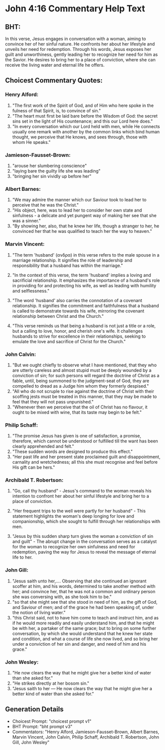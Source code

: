 # John 4:16 Commentary Help Text

## BHT:
In this verse, Jesus engages in conversation with a woman, aiming to convince her of her sinful nature. He confronts her about her lifestyle and unveils her need for redemption. Through his words, Jesus exposes her guilt and unworthiness, gently leading her to recognize her need for him as the Savior. He desires to bring her to a place of conviction, where she can receive the living water and eternal life he offers.

## Choicest Commentary Quotes:
### Henry Alford:
1. "The first work of the Spirit of God, and of Him who here spoke in the fulness of that Spirit, is, to convince of sin."
2. "The heart must first be laid bare before the Wisdom of God: the secret sins set in the light of His countenance; and this our Lord here does."
3. "In every conversation which our Lord held with men, while He connects usually one remark with another by the common links which bind human thought, we perceive that He knows, and sees through, those with whom He speaks."

### Jamieson-Fausset-Brown:
1. "arouse her slumbering conscience"
2. "laying bare the guilty life she was leading"
3. "bringing her sin vividly up before her"

### Albert Barnes:
1. "We may admire the manner which our Saviour took to lead her to perceive that he was the Christ."
2. "His object, here, was to lead her to consider her own state and sinfulness - a delicate and yet pungent way of making her see that she was a sinner."
3. "By showing her, also, that he knew her life, though a stranger to her, he convinced her that he was qualified to teach her the way to heaven."

### Marvin Vincent:
1. "The term 'husband' (ανδρα) in this verse refers to the male spouse in a marriage relationship. It signifies the role of leadership and responsibility that a husband has within the marriage."

2. "In the context of this verse, the term 'husband' implies a loving and sacrificial relationship. It emphasizes the importance of a husband's role in providing for and protecting his wife, as well as leading with humility and selflessness."

3. "The word 'husband' also carries the connotation of a covenant relationship. It signifies the commitment and faithfulness that a husband is called to demonstrate towards his wife, mirroring the covenant relationship between Christ and the Church."

4. "This verse reminds us that being a husband is not just a title or a role, but a calling to love, honor, and cherish one's wife. It challenges husbands to strive for excellence in their relationships, seeking to emulate the love and sacrifice of Christ for the Church."

### John Calvin:
1. "But we ought chiefly to observe what I have mentioned, that they who are utterly careless and almost stupid must be deeply wounded by a conviction of sin; for such persons will regard the doctrine of Christ as a fable, until, being summoned to the judgment-seat of God, they are compelled to dread as a Judge him whom they formerly despised."
2. "All who do not scruple to rise against the doctrine of Christ with their scoffing jests must be treated in this manner, that they may be made to feel that they will not pass unpunished."
3. "Whenever then we perceive that the oil of Christ has no flavour, it ought to be mixed with wine, that its taste may begin to be felt."

### Philip Schaff:
1. "The promise Jesus has given is one of satisfaction, a promise, therefore, which cannot be understood or fulfilled till the want has been clearly apprehended and felt."
2. "These sudden words are designed to produce this effect."
3. "Her past life and her present state proclaimed guilt and disappointment, carnality and wretchedness; all this she must recognise and feel before His gift can be hers."

### Archibald T. Robertson:
1. "Go, call thy husband" - Jesus's command to the woman reveals his intention to confront her about her sinful lifestyle and bring her to a place of conviction.

2. "Her frequent trips to the well were partly for her husband" - This statement highlights the woman's deep longing for love and companionship, which she sought to fulfill through her relationships with men.

3. "Jesus by this sudden sharp turn gives the woman a conviction of sin and guilt" - The abrupt change in the conversation serves as a catalyst for the woman to recognize her own sinfulness and need for redemption, paving the way for Jesus to reveal the message of eternal life to her.

### John Gill:
1. "Jesus saith unto her,.... Observing that she continued an ignorant scoffer at him, and his words, determined to take another method with her; and convince her, that he was not a common and ordinary person she was conversing with, as she took him to be."
2. "so that she might see that she stood in need of him, as the gift of God, and Saviour of men; and of the grace he had been speaking of, under the notion of living water."
3. "this Christ said, not to have him come to teach and instruct him, and as if he would more readily and easily understand him, and that he might be with her, a partaker of the same grace; but to bring on some further conversation, by which she would understand that he knew her state and condition, and what a course of life she now lived, and so bring her under a conviction of her sin and danger, and need of him and his grace."

### John Wesley:
1. "He now clears the way that he might give her a better kind of water than she asked for."
2. "He strikes directly at her bosom sin."
3. "Jesus saith to her — He now clears the way that he might give her a better kind of water than she asked for."


## Generation Details
- Choicest Prompt: "choicest prompt v1"
- BHT Prompt: "bht prompt v3"
- Commentators: "Henry Alford, Jamieson-Fausset-Brown, Albert Barnes, Marvin Vincent, John Calvin, Philip Schaff, Archibald T. Robertson, John Gill, John Wesley"
